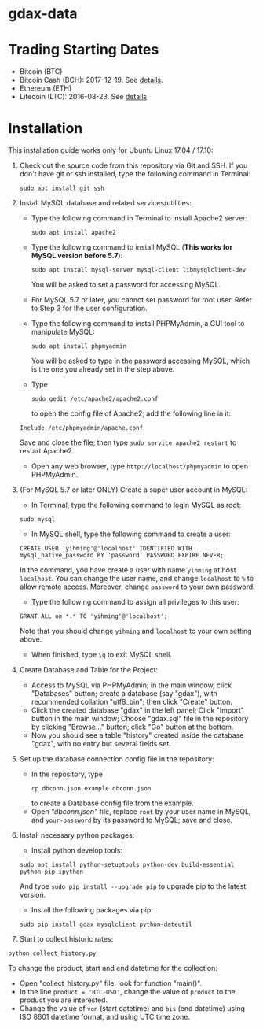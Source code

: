# gdax-data

# Trading Starting Dates

* Bitcoin (BTC)
* Bitcoin Cash (BCH): 2017-12-19. See [details](https://status.gdax.com/incidents/51pnkvm843hq).
* Ethereum (ETH)
* Litecoin (LTC): 2016-08-23. See [details](https://blog.gdax.com/gdax-adds-litecoin-trading-9f72d1c75be4)

# Installation

This installation guide works only for Ubuntu Linux 17.04 / 17.10:

1. Check out the source code from this repository via Git and SSH. If you don't have git or ssh installed, type the following command in Terminal:

   ```
   sudo apt install git ssh
   ```

2. Install MySQL database and related services/utilities:
   - Type the following command in Terminal to install Apache2 server:

     ```
     sudo apt install apache2
     ```

   - Type the following command to install MySQL (**This works for MySQL version before 5.7**):

     ```
     sudo apt install mysql-server mysql-client libmysqlclient-dev
     ```
     You will be asked to set a password for accessing MySQL.
   - For MySQL 5.7 or later, you cannot set password for root user. Refer to Step 3 for the user configuration.
   - Type the following command to install PHPMyAdmin, a GUI tool to manipulate MySQL:

     ```
     sudo apt install phpmyadmin
     ````
     You will be asked to type in the password accessing MySQL, which is the one you already set in the step above.
   - Type

     ```
     sudo gedit /etc/apache2/apache2.conf
     ```
     to open the config file of Apache2; add the following line in it:
   ```
   Include /etc/phpmyadmin/apache.conf
   ```
     Save and close the file; then type `sudo service apache2 restart` to restart Apache2.
   - Open any web browser, type `http://localhost/phpmyadmin` to open PHPMyAdmin.

3. (For MySQL 5.7 or later ONLY) Create a super user account in MySQL:
   - In Terminal, type the following command to login MySQL as root:
   ```
   sudo mysql
   ```
   - In MySQL shell, type the following command to create a user:
   ```
   CREATE USER 'yihming'@'localhost' IDENTIFIED WITH mysql_native_password BY 'password' PASSWORD EXPIRE NEVER;
   ```
   In the command, you have create a user with name `yihming` at host `localhost`. You can change the user name, and change `localhost` to `%` to allow remote access. Moreover, change `password` to your own password.
   - Type the following command to assign all privileges to this user:
   ```
   GRANT ALL on *.* TO 'yihming'@'localhost';
   ```
   Note that you should change `yihming` and `localhost` to your own setting above.
   - When finished, type `\q` to exit MySQL shell.

4. Create Database and Table for the Project:
   - Access to MySQL via PHPMyAdmin; in the main window, click "Databases" button; create a database (say "gdax"), with recommended collation "utf8_bin"; then click "Create" button.
   - Click the created database "gdax" in the left panel; Click "Import" button in the main window; Choose "gdax.sql" file in the repository by clicking "Browse..." button; click "Go" button at the bottom.
   - Now you should see a table "history" created inside the database "gdax", with no entry but several fields set.

5. Set up the database connection config file in the repository:
   - In the repository, type
     ```
     cp dbconn.json.example dbconn.json
     ```
     to create a Database config file from the example.
   - Open *"dbconn.json"* file, replace `root` by your user name in MySQL, and `your-password` by its password to MySQL; save and close.

6. Install necessary python packages:
   - Install python develop tools:
   ```
   sudo apt install python-setuptools python-dev build-essential python-pip ipython
   ```
     And type `sudo pip install --upgrade pip` to upgrade pip to the latest version.
   - Install the following packages via pip:
   ```
   sudo pip install gdax mysqlclient python-dateutil
   ```

7. Start to collect historic rates:
```
python collect_history.py
```
   To change the product, start and end datetime for the collection:
   - Open "collect_history.py" file; look for function "main()".
   - In the line `product = 'BTC-USD'`, change the value of `product` to the product you are interested.
   - Change the value of `von` (start datetime) and `bis` (end datetime) using ISO 8601 datetime format, and using UTC time zone.